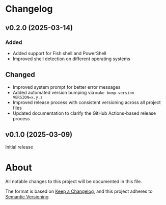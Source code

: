 # Changelog

## v0.2.0 (2025-03-14)

### Added

- Added support for Fish shell and PowerShell
- Improved shell detection on different operating systems

## Changed

- Improved system prompt for better error messages
- Added automated version bumping via `make bump-version VERSION=x.y.z`
- Improved release process with consistent versioning across all project files
- Updated documentation to clarify the GitHub Actions-based release process

## v0.1.0 (2025-03-09)

Initial release

# About

All notable changes to this project will be documented in this file.

The format is based on [Keep a Changelog](https://keepachangelog.com/en/1.0.0/),
and this project adheres to [Semantic Versioning](https://semver.org/spec/v2.0.0.html).
